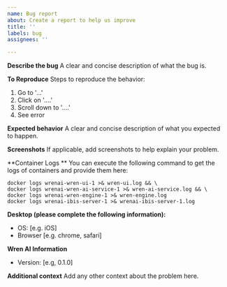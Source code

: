 ```yaml
---
name: Bug report
about: Create a report to help us improve
title: ''
labels: bug
assignees: ''

---
```


**Describe the bug**
A clear and concise description of what the bug is.

**To Reproduce**
Steps to reproduce the behavior:
1. Go to '...'
2. Click on '....'
3. Scroll down to '....'
4. See error

**Expected behavior**
A clear and concise description of what you expected to happen.

**Screenshots**
If applicable, add screenshots to help explain your problem.

**Container Logs **
You can execute the following command to get the logs of containers and provide them here:
```
docker logs wrenai-wren-ui-1 >& wren-ui.log && \
docker logs wrenai-wren-ai-service-1 >& wren-ai-service.log && \
docker logs wrenai-wren-engine-1 >& wren-engine.log
docker logs wrenai-ibis-server-1 >& wrenai-ibis-server-1.log
```

**Desktop (please complete the following information):**
 - OS: [e.g. iOS]
 - Browser [e.g. chrome, safari]

**Wren AI Information**
- Version: [e.g, 0.1.0]

**Additional context**
Add any other context about the problem here.
